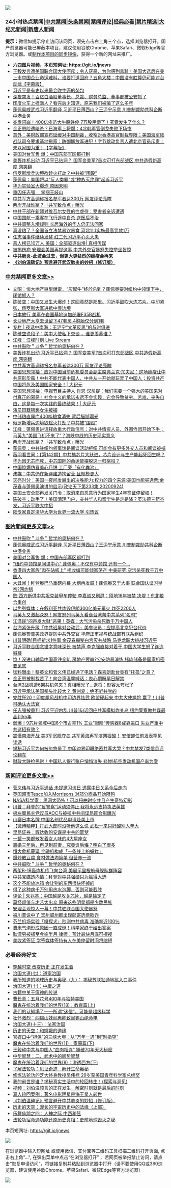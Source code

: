 ![](https://raw.githubusercontent.com/fqnews/bnews/master/64photo/fqnews-qr.jpg)

<div id="tt">
<h3>24小时热点禁闻|<a href="#%E4%B8%AD%E5%85%B1%E7%A6%81%E9%97%BB%E6%9B%B4%E5%A4%9A%E6%96%87%E7%AB%A0">中共禁闻</a>|<a href="#%E5%9B%BE%E7%89%87%E6%96%B0%E9%97%BB%E6%9B%B4%E5%A4%9A%E6%96%87%E7%AB%A0">头条禁闻</a>|<a href="#%E6%96%B0%E9%97%BB%E8%AF%84%E8%AE%BA%E6%9B%B4%E5%A4%9A%E6%96%87%E7%AB%A0">禁闻评论|<a href="#%E5%BF%85%E7%9C%8B%E7%BB%8F%E5%85%B8%E5%A5%BD%E6%96%87">经典必看|<a href="/video.md#%E7%A6%81%E7%89%87%E7%B2%BE%E9%80%89">禁片精选</a>|<a href="https://github.com/fqnews/djy/blob/master/gb/nf1351518.md#1">大纪元新闻</a>|<a href="https://github.com/fqnews/ntdtv/blob/master/gb/prog204.md#1">新唐人新闻</a></h3>
<div><b>提示：</b>微信如提示停止访问该网页，须先点击右上角三个点，选择浏览器打开。国产浏览器可能已屏蔽本项目，建议使用谷歌Chrome、苹果Safari、微软Edge等官方浏览器。或<a href="https://github.com/fqnews/bnews/blob/master/%E5%88%B6%E4%BD%9Cgit%E7%A6%81%E9%97%BB%E9%95%9C%E5%83%8F.md">制作本项目的同步镜像</a>，获得一个新的网址来推广。</div>
<ul>
<li><b><a href="http://d1.bdrive.tk/64.mp4" target="_blank">六四图片视频</a>，本页短网址: https://git.io/jnews</b></li>
<li><a href="/bannedvideo/20200925/1402801.md">王毅发言遭美国联合国大使呵斥：令人厌恶，为你感到羞耻！美国大选后在美上市中国企业命运难料，谁要打道回府？五角大楼：中国没有胜算仍可能对台动武【字幕版】</a></li>
<li><a href="/baitai/20200925/1402798.md">习近平是有史以来最会吹牛逼的怂包</a></li>
<li><a href="/cnnews/20200925/1402914.md">深夜突发！百亿白酒股董事长、总裁、财务总监、董事都被公安抓了</a></li>
<li><a href="/funmedia/20200925/1402846.md">印度火车上挂满人？看完后才知道，原来我们被骗了这么多年</a></li>
<li><a href="/topimagenews/20200925/1403113.md">蓬佩奥威武成习近平翻译 习近平日薄西山？王沪宁示意 川普制裁助共科企断中港业务</a></li>
<li><a href="/finance/20200925/1402935.md">突发闪崩！400亿疫苗大牛股跌停 7万股民懵了！究竟发生了什么？</a></li>
<li><a href="/worldnews/20200925/1402896.md">金正恩险遭暗杀？日海军上将爆：4北韩军官倒戈失败下场惨</a></li>
<li><a href="/bannedvideo/20200926/1403240.md">意外：美财政部宣布延缓对中国制裁，收窄对香港高官制裁界限；美国海军陆战队司令要求基地搬家：防御解放军进犯！字节跳动负责人遭北京官员斥责：未以家国为重！【字幕版】</a></li>
<li><a href="/topimagenews/20200925/1402966.md">美国对台军售 爆：中国东部军区都打到</a></li>
<li><a href="/cbnews/20200925/1403164.md">美轰炸机出动 习近平已钻洞？ 国军变美军?首次可打东部战区 中共造假新高度 网笑翻</a></li>
<li><a href="/cbnews/20200925/1402958.md">俄罗斯增兵边境欲趁火打劫？中共被“围殴”</a></li>
<li><a href="/bannedvideo/20200925/1403124.md">蓬佩奥：美国将以“反人类罪”或“种族灭绝罪”起诉习近平</a></li>
<li><a href="/headline/20200925/1403112.md">华为实验室大爆炸 原因未明</a></li>
<li><a href="/ssgc/20200925/1403118.md">重囚任志强  掌掴王岐山</a></li>
<li><a href="/cbnews/20200925/1403058.md">中共军方高调称报名参军者达300万 网友评论亮瞎</a></li>
<li><a href="/cbnews/20200925/1402895.md">两岸开战谁赢？「共军致命点」曝光</a></li>
<li><a href="/headline/20200925/1403021.md">中共干部在新疆对维吾尔女性的性虐待：受害者亲诉遭遇</a></li>
<li><a href="/cnnews/20200925/1402903.md">中国国航一乘客在飞行途中自杀 送医后不治</a></li>
<li><a href="/cnnews/20200925/1402943.md">中共调整入境规则 长居海外的华人仍无法回家</a></li>
<li><a href="/cnnews/20200925/1402815.md">真没粮了？全国首立法禁暴饮暴食 河北11.1实施最高罚款1万</a></li>
<li><a href="/headline/20200925/1402805.md">任志强事件继续发酵 红二代习近平心头大患</a></li>
<li><a href="/bannedvideo/20200925/1402915.md">恶人榜已10万人  美国：全部驱逐出境| 真相传媒</a></li>
<li><a href="/cnnews/20200925/1402865.md">被揭伤疤 安理会美国再提这事 中共外交官暴怒失控举坐皆惊</a></li>
<li><b><a href="/comments/20200211/1275071.md" target="_blank">中共肺炎-此波会过去，但更大更猛烈的瘟疫会再来</a></b></li>
<li><b><a href="/comments/20200207/1272816.md" target="_blank">《刘伯温碑记》预言避开武汉肺炎的妙招（修订版）</a></b></li>
</ul>
</div>

<div class="catlist">
<h3><a href="/cbnews/" target="_blank">中共禁闻</a><span><a href="/cbnews/" target="_blank" rel="nofollow">更多文章>></a></span></h3>
<ul>
<li><a href="/cbnews/20200926/1403342.md" target="_blank">文昭：恒大地产巨型爆雷，“灰犀牛”终於杀到？蓬佩奥要对纽约中领馆下手，闭馆抓人？</a></li>
<li><a href="/cbnews/20200926/1403306.md" target="_blank">陈破空：中国又发生大爆炸！这回竟然是那里。习近平鼓吹大炼芯片。中印紧张，俄罗斯大军进抵中俄边境</a></li>
<li><a href="/cbnews/20200926/1403298.md" target="_blank">日本放行 美军在岩国基地追加部署F35B战机</a></li>
<li><a href="/cbnews/20200926/1403297.md" target="_blank">长沙地产大亨去世留下47套房 4胞胎仅分到1套</a></li>
<li><a href="/cbnews/20200926/1403257.md" target="_blank">专栏 | 夜话中南海：王沪宁“文革反思”的与时俱进</a></li>
<li><a href="/cbnews/20200926/1403221.md" target="_blank">陈破空说段子：美中大使私下交谈 ，谁更羡慕谁？</a></li>
<li><a href="/cbnews/20200926/1403202.md" target="_blank">江峰：江峰时刻 Live Stream</a></li>
<li><a href="/comments/20200925/1402744.md" target="_blank">中共鼓吹＂斗争＂哲学的奥秘何在？</a></li>
<li><a href="/cbnews/20200925/1403164.md" target="_blank">美轰炸机出动 习近平已钻洞？ 国军变美军?首次可打东部战区 中共造假新高度 网笑翻</a></li>
<li><a href="/cbnews/20200925/1403058.md" target="_blank">中共军方高调称报名参军者达300万 网友评论亮瞎</a></li>
<li><a href="/cbnews/20200925/1403054.md" target="_blank">美国思想领袖：应对中国当前危机委员会副主席弗兰克‧加夫尼：这场瘟疫让中共原形毕露！中共不能代表中国人，中共从一开始就玩弄了中国人；投资共产中国将危及美国国家安全！| 大纪元</a></li>
<li><a href="/cbnews/20200925/1403053.md" target="_blank">美国思想领袖：电视节目主持人 肖恩·汉尼提：我们需要一个强大的美国来对付真正的邪恶！社会主义的承诺永远不会实现，它会导致贫穷、苦难、丧失自由，这是每一次实践的最终结果！| 大纪元</a></li>
<li><a href="/cbnews/20200925/1403032.md" target="_blank">演员田蕤猥亵女生被捕</a></li>
<li><a href="/cbnews/20200925/1403007.md" target="_blank">中储粮直属库400吨粮食消失 背后猫腻曝光</a></li>
<li><a href="/cbnews/20200925/1402958.md" target="_blank">俄罗斯增兵边境欲趁火打劫？中共被“围殴”</a></li>
<li><a href="/cbnews/20200925/1402907.md" target="_blank">江峰：蓬佩奥讲话释放重大行动信号：对中共情资人员、外围侨团开始下手；马英九“美国飞机不来了”？海峡中线的历史现实意义</a></li>
<li><a href="/cbnews/20200925/1402895.md" target="_blank">两岸开战谁赢？「共军致命点」曝光</a></li>
<li><a href="/cbnews/20200925/1402886.md" target="_blank">蓬佩奥：中共驻纽约领事馆是间谍活动枢纽 可能会有更多外交人员和间谍被捕</a></li>
<li><a href="/cbnews/20200925/1402860.md" target="_blank">薇羽看世间：【第142期】中共搞芯片大跃进，芯片设计与生产能起死回生吗？华为因无芯而死，中芯国际的命运能摆脱这一归宿吗？</a></li>
<li><a href="/cbnews/20200925/1402840.md" target="_blank">中国惊爆仿冒美心月饼 工厂旁「有化粪池」</a></li>
<li><a href="/cbnews/20200925/1402788.md" target="_blank">澳媒：中共仍在新疆建造拘留营 且规模更大</a></li>
<li><a href="/cbnews/20200925/1402739.md" target="_blank">天亮时分：美国一夜间发展出的决胜能力;权力的四个来源;美国也能买选票;余茂春与蓬佩奥演讲的启示(政论天下第233集 20200924)</a></li>
<li><a href="/cbnews/20200925/1402664.md" target="_blank">美国土安全部再发关门令：取消来自恶意行为国家学生4年签证停留权！</a></li>
<li><a href="/cbnews/20200925/1402709.md" target="_blank">陈破空：动手了！美国清理门户，亲共华人和留学生是走是降？英法德三箭齐发，习近平联大中招</a></li>
<li><a href="/cbnews/20200925/1402676.md" target="_blank">陆专家自定清华大学为世界一流大学 引热议</a></li>

</ul>
</div>
<div class="catlist">
<h3><a href="/topimagenews/" target="_blank">图片新闻</a><span><a href="/topimagenews/" target="_blank" rel="nofollow">更多文章>></a></span></h3>
<ul>
<li><a href="/comments/20200925/1402744.md" target="_blank">中共鼓吹＂斗争＂哲学的奥秘何在？</a></li>
<li><a href="/topimagenews/20200925/1403113.md" target="_blank">蓬佩奥威武成习近平翻译 习近平日薄西山？王沪宁示意 川普制裁助共科企断中港业务</a></li>
<li><a href="/topimagenews/20200925/1402966.md" target="_blank">美国对台军售 爆：中国东部军区都打到</a></li>
<li><a href="/topimagenews/20200925/1402776.md" target="_blank">“纽约中领馆是间谍中心” 蓬佩奥：不仅有中领馆 还有一个&#8230;</a></li>
<li><a href="/topimagenews/20200925/1402618.md" target="_blank">香港四大家族&#8221;肉在砧板上&#8221; 拒收编可能倾家荡产 中美研究:空污杀死数千万中国人</a></li>
<li><a href="/topimagenews/20200924/1402528.md" target="_blank">大丑闻！拜登奥巴马重磅内幕 大炮再发威！蓬佩奥又干大事 联合国认证习皇帝?网炸锅</a></li>
<li><a href="/topimagenews/20200924/1402458.md" target="_blank">败!西方断供中共坦克装甲车停驶 李嘉诚又刷屏：囤地16年被禁 决堤！东北粮仓重创</a></li>
<li><a href="/topimagenews/20200924/1402349.md" target="_blank">以色列媒体：在叙利亚共炸毁伊朗300亿美元军火 炸死2200人</a></li>
<li><a href="/topimagenews/20200924/1402271.md" target="_blank">马英九又激起众怒！网友怒列马英九看衰台湾帮中共系列“名句”</a></li>
<li><a href="/topimagenews/20200924/1402258.md" target="_blank">江泽民“闷声发大财”恶果！英媒：大气污染杀死数千万中国人</a></li>
<li><a href="/topimagenews/20200924/1402185.md" target="_blank">台海紧张升级「中共迟早对台动武」美参议员：应提高北京犯台代价</a></li>
<li><a href="/topimagenews/20200924/1402015.md" target="_blank">蓬佩奥警告美政界提防中共外交官 华府正审视与统战部有联系组织</a></li>
<li><a href="/topimagenews/20200923/1401840.md" target="_blank">川普明确1目标祈求1件事 余茂春揭秘白宫灭共战略 马克龙联大挑战习近平</a></li>
<li><a href="/topimagenews/20200923/1401819.md" target="_blank">习近平联合国念错字意味深长 被禁声 李克强直接对着干 中国大学生怒了连连喊楼</a></li>
<li><a href="/topimagenews/20200923/1401751.md" target="_blank">惊！没进口轴承中国高铁全趴 房地产要崩?公安防暴演练 猪肉储备是国家机密要见底</a></li>
<li><a href="/topimagenews/20200923/1401662.md" target="_blank">猛料曝出！蔡英文和菅义伟已经通了电话？森喜朗赴台竟有“托孤”之意？</a></li>
<li><a href="/topimagenews/20200923/1401580.md" target="_blank">金正恩被制裁苦了！向台湾温馨喊话：衷心期盼早日解禁</a></li>
<li><a href="/topimagenews/20200923/1401565.md" target="_blank">台湾2战机遭6架共机包夹？真相曝光了…退将：形容太夸张了</a></li>
<li><a href="/topimagenews/20200923/1401543.md" target="_blank">习近平承认美国拳头比较大？ 黄创夏：绝不听共党的</a></li>
<li><a href="/topimagenews/20200923/1401252.md" target="_blank">完胜歼20！印度飙风战机中印边界炫武 欧盟硬起来 中共大使尴尬 赢了！川普可确认大法官</a></li>
<li><a href="/topimagenews/20200922/1401161.md" target="_blank">任志强被重判 习近平迎内乱 川普1句话回应共军模拟炸关岛 纽约警察做共谍最高判55年</a></li>
<li><a href="/topimagenews/20200922/1401088.md" target="_blank">弱爆！9芯片领域中国6个市占率1% 工业&#8221;眼睛&#8221;传感器8成靠进口 失业严重中共这招有效？</a></li>
<li><a href="/topimagenews/20200921/1400580.md" target="_blank">震慑南海开战 美3军沉舰夺岛 共军黄海再军演网狠酸！ 安倍卸任前发表罕见谈话</a></li>
<li><a href="/topimagenews/20200921/1400557.md" target="_blank">揭秘习近平为何被忽悠晕了 中印边界印曝绝密共军大哭？中共禁发7类信息评论翻车</a></li>
<li><a href="/topimagenews/20200921/1400488.md" target="_blank">财政大跌抢民财！中国私人银行账户悄悄消失 悲惨!航空发动机国产率为零</a></li>

</ul>
</div>
<div class="catlist">
<h3><a href="/comments/" target="_blank">新闻评论</a><span><a href="/comments/" target="_blank" rel="nofollow">更多文章>></a></span></h3>
<ul>
<li><a href="/comments/20200926/1403344.md" target="_blank">菅义伟与习近平通话 未提邀习访日 透露中日关系今后走向</a></li>
<li><a href="/comments/20200926/1403332.md" target="_blank">英国超市Tesco加入Morrisons 对部分商品开始限购</a></li>
<li><a href="/comments/20200926/1403322.md" target="_blank">NASA科学家：黑洞太恐怖！可以扭曲时空并且产生奇特幻影</a></li>
<li><a href="/comments/20200926/1403291.md" target="_blank">川普：拜登的“反警察”运动须停止 我将永远支持执法英雄</a></li>
<li><a href="/comments/20200926/1403272.md" target="_blank">极左翼民主党议员AOC与被捕中共间谍昂旺合影曝光</a></li>
<li><a href="/comments/20200926/1403259.md" target="_blank">山寨日本名牌 中国名创优品申请赴美上市</a></li>
<li><a href="/comments/20200926/1403250.md" target="_blank">【微博精粹】打武大郎时没听他这么说 武松一来只好酸别人拳大</a></li>
<li><a href="/comments/20200926/1403243.md" target="_blank">里昂证券：辉达收购安谋是中共的噩梦</a></li>
<li><a href="/comments/20200926/1403242.md" target="_blank">一颦一笑都散发着女人味的4大星座女</a></li>
<li><a href="/comments/20200926/1403241.md" target="_blank">离婚三年后，再见到前妻，究竟谁后悔？明白了很多</a></li>
<li><a href="/comments/20200926/1403233.md" target="_blank">恒大危机蔓延 金融机构成「一条线上的蚂蚱」</a></li>
<li><a href="/comments/20200926/1403232.md" target="_blank">爆炒散豆腐 食材做法均简单 但营养一流</a></li>
<li><a href="/comments/20200925/1402744.md" target="_blank">中共鼓吹＂斗争＂哲学的奥秘何在？</a></li>
<li><a href="/comments/20200925/1403193.md" target="_blank">两架B-1B轰炸机传飞向台湾 美展示里根航母舰队群阵容</a></li>
<li><a href="/comments/20200925/1403175.md" target="_blank">中共党媒透内情：拜登对中共强硬只为赢得大选</a></li>
<li><a href="/comments/20200925/1403174.md" target="_blank">这个不能放冰箱 会让别的东西很快坏掉的</a></li>
<li><a href="/comments/20200925/1403173.md" target="_blank">得了这种病千万别用热水泡脚，否则可能截肢</a></li>
<li><a href="/comments/20200925/1403165.md" target="_blank">评论 | 朱兆基：中国越是攻关芯片，越是输定了</a></li>
<li><a href="/comments/20200925/1403136.md" target="_blank">莫怪颜值与才艺太出众 原来这些明星都是少数民族</a></li>
<li><a href="/comments/20200925/1403102.md" target="_blank">安理会现惊人一幕！中共驻联合国大使暴怒</a></li>
<li><a href="/comments/20200925/1403101.md" target="_blank">被川普说中了 宾州威州都出现邮寄选票欺诈</a></li>
<li><a href="/comments/20200925/1403100.md" target="_blank">芬兰机场实验「嗅探犬」秒测中共病毒 准确率近100％</a></li>
<li><a href="/comments/20200925/1403099.md" target="_blank">费米气泡形成原因一直成谜！科学家终于给出答案</a></li>
<li><a href="/comments/20200925/1403070.md" target="_blank">耿潇男被捕至今逾半月 律师：预计最快月底可探视</a></li>
<li><a href="/comments/20200925/1403069.md" target="_blank">美收紧签证 学签媒体签持有人在美停留时间将缩短</a></li>

</ul>
</div>

<div class="catlist">
<h3>必看经典好文</h3>
<ul>
<li><a href="/comments/20200626/1259925.md" target="_blank">穿越时空 改变历史 正在发生着</a></li>
<li><a href="/cbnews/20190424/913985.md" target="_blank">治国大道(七)：道家治国</a></li>
<li><a href="/topimagenews/20180325/919134.md" target="_blank">我所知道的地球历史与奥秘（九）： 揭秘苏联钻通地狱入口事件</a></li>
<li><a href="/cbnews/20180316/915423.md" target="_blank">治国大道(十)：中庸之道</a></li>
<li><a href="/ccpdope/20200531/1337409.md" target="_blank">古籍中关于瘟神的传说</a></li>
<li><a href="/comments/20200713/1359796.md" target="_blank">曹长青：五月花号400年与独特美国</a></li>
<li><a href="/topimagenews/20180701/965109.md" target="_blank">魔鬼在统治着我们的世界(18)：教育篇(上)</a></li>
<li><a href="/sohnews/20161029/607205.md" target="_blank">我们的认知塌了——所谓“迷信”，可能是超级科学</a></li>
<li><a href="/cbnews/20200727/1366904.md" target="_blank">壮怀激烈：阎锡山妹阎惠卿致阎锡山绝命电</a></li>
<li><a href="/cbnews/20180319/916654.md" target="_blank">治国大道(十三)：法家治国</a></li>
<li><a href="/cbnews/20190219/1083302.md" target="_blank">历史的天空：和嫦娥的道缘</a></li>
<li><a href="/cbnews/20200624/1349641.md" target="_blank">官媒口中“担保”的三峡大坝：从“万年一遇”到“别指望”</a></li>
<li><a href="/topimagenews/20180530/950691.md" target="_blank">魔鬼在统治着我们的世界(11)：家庭篇(下)</a></li>
<li><a href="/cbnews/20200730/1371580.md" target="_blank">王毅称中共与中国人“血肉相连” 捅破70年天大秘密</a></li>
<li><a href="/comments/20200605/783249.md" target="_blank">中华智慧：二、武术中的顺势智慧</a></li>
<li><a href="/topimagenews/20180527/948714.md" target="_blank">魔鬼在统治着我们的世界(8)：渗透西方(下)</a></li>
<li><a href="/comments/20200307/1289968.md" target="_blank">了解法轮功：见证奇迹　解开生命奥秘</a></li>
<li><a href="/comments/20190517/1129285.md" target="_blank">修炼法轮功的芝大终身教授吴伟标 29岁获美国青年科学家总统奖</a></li>
<li><a href="/comments/20200715/1359453.md" target="_blank">我的前世是谁？揭秘真实生活中的轮回转生！(探索与洞见)</a></li>
<li><a href="/comments/20200628/1351782.md" target="_blank">视频：刘伯温预言的正在发生，解密时刻就是最后的时刻</a></li>
<li><a href="/comments/20200523/1332915.md" target="_blank">真人轮回案例：著名电影明星是海王星人转世</a></li>
<li><a href="/comments/20200207/1272816.md" target="_blank">《刘伯温碑记》预言避开中共肺炎的妙招（修订版）</a></li>
<li><a href="/tculture/20121025/73065.md" target="_blank">历史的天空：漫长的宇宙历史中的法缘（上部）</a></li>
<li><a href="/tculture/20190101/791144.md" target="_blank">乐舞仙踪之四：人神之际 中西和弦</a></li>
<li><a href="/tculture/20121025/73069.md" target="_blank">法轮功宿命通功能还原历史真相：史前地球毁灭之秘</a></li>

</ul>
</div>

本页短网址: https://git.io/jnews

![](https://raw.githubusercontent.com/fqnews/bnews/master/64photo/fqnews-qr.jpg)

在浏览器中输入短网址 或使用微信、支付宝等二维码工具扫描二维码打开页面, 点击右上角"...", 在弹出菜单中点击“在浏览器打开”； 若网页被举报禁止访问，请点击“恢复申请访问”，将链接复制并粘贴到浏览器中打开（请不要使用QQ或360浏览器，建议使用谷歌Chrome、苹果Safari、微软Edge等官方浏览器）

![](https://raw.githubusercontent.com/fqnews/bnews/master/64photo/wx.jpg)